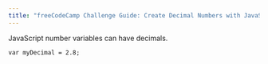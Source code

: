 ```yaml
---
title: "freeCodeCamp Challenge Guide: Create Decimal Numbers with JavaScript"
---
```


JavaScript number variables can have decimals.

    var myDecimal = 2.8;

